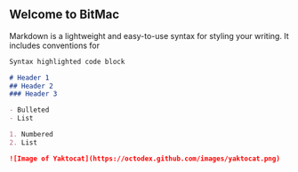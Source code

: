 ## Welcome to BitMac

Markdown is a lightweight and easy-to-use syntax for styling your writing. It includes conventions for

```markdown
Syntax highlighted code block

# Header 1
## Header 2
### Header 3

- Bulleted
- List

1. Numbered
2. List

![Image of Yaktocat](https://octodex.github.com/images/yaktocat.png)
